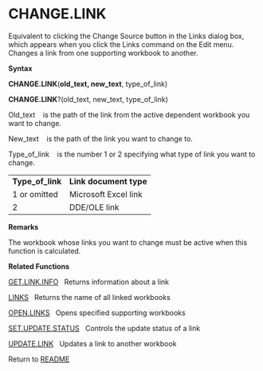 # CHANGE.LINK

Equivalent to clicking the Change Source button in the Links dialog box,
which appears when you click the Links command on the Edit menu. Changes
a link from one supporting workbook to another.

**Syntax**

**CHANGE.LINK**(**old\_text, new\_text**, type\_of\_link)

**CHANGE.LINK**?(old\_text, new\_text, type\_of\_link)

Old\_text&nbsp;&nbsp;&nbsp;&nbsp;is the path of the link from the active
dependent workbook you want to change.

New\_text&nbsp;&nbsp;&nbsp;&nbsp;is the path of the link you want to
change to.

Type\_of\_link&nbsp;&nbsp;&nbsp;&nbsp;is the number 1 or 2 specifying
what type of link you want to change.

|                    |                        |
| ------------------ | ---------------------- |
| **Type\_of\_link** | **Link document type** |
| 1 or omitted       | Microsoft Excel link   |
| 2                  | DDE/OLE link           |

**Remarks**

The workbook whose links you want to change must be active when this
function is calculated.

**Related Functions**

[GET.LINK.INFO](GET.LINK.INFO.md)&nbsp;&nbsp;&nbsp;Returns information about a link

[LINKS](LINKS.md)&nbsp;&nbsp;&nbsp;Returns the name of all linked workbooks

[OPEN.LINKS](OPEN.LINKS.md)&nbsp;&nbsp;&nbsp;Opens specified supporting workbooks

[SET.UPDATE.STATUS](SET.UPDATE.STATUS.md)&nbsp;&nbsp;&nbsp;Controls the update status of a link

[UPDATE.LINK](UPDATE.LINK.md)&nbsp;&nbsp;&nbsp;Updates a link to another workbook



Return to [README](README.md)

